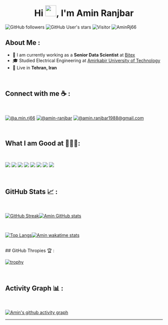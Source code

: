 
<h1 align="center">Hi <img src="https://media.giphy.com/media/hvRJCLFzcasrR4ia7z/giphy.gif" width="35">, I'm Amin Ranjbar</h1>

![GitHub followers](https://img.shields.io/github/followers/AminRj66?style=social) ![GitHub User's stars](https://img.shields.io/github/stars/AminRj66?style=social) ![Visitor](https://visitor-badge.laobi.icu/badge?page_id=AminRj66.repoName) <img src="https://komarev.com/ghpvc/?username=AminRj66" alt="AminRj66" />

## About Me :

- 🏢 I am currently working as a **Senior Data Scientist** at [Bitex](https://bitex.ir/)
- 🎓 Studied Electrical Engineering at [Amirkabir University of Technology](https://www.aut.ac.ir)
- 🏡 Live in **Tehran, Iran**

<br>

## Connect with me ☕ :

<br>

[![@a.min.rj66](https://img.icons8.com/fluency/48/000000/instagram-new.png "@a.min.rj66")](https://www.instagram.com/a.min.rj66/) [![@amin-ranjbar](https://img.icons8.com/fluency/48/000000/linkedin.png "@amin-ranjbar")](https://www.linkedin.com/in/amin-ranjbar) [![@amin.ranjbar1988@gmail.com](https://img.icons8.com/fluency/48/000000/gmail.png "@amin.ranjbar1988@gmail.com")](amin.ranjbar1988@gmail.com)

<br>

## What I am Good at 👨🏻‍💻:

<br>

<img src="https://icons8.com/icon/13441/python"/> <img src="https://img.icons8.com/color/tensorflow"/> <img src="https://img.icons8.com/color/git"/> <img src="https://img.icons8.com/color/docker"/> <img src="https://img.icons8.com/color/sql"/> <img src="https://img.icons8.com/color/bash"/> <img src="https://img.icons8.com/color/pandas"/> <img src="https://img.icons8.com/cotton/api"/>  

<br>

## GitHub Stats 📈 :

<br>

[![GitHub Streak](https://github-readme-streak-stats.herokuapp.com?user=AminRj66&theme=blue-green&card_width=420&date_format=M%20j%5B%2C%20Y%5D)](https://git.io/streak-stats)[![Amin GitHub stats](https://github-readme-stats.vercel.app/api?username=AminRj66&theme=blue-green&card_width=420)](https://github.com/AminRj66/github-readme-stats)

<br>

[![Top Langs](https://github-readme-stats.vercel.app/api/top-langs/?username=AminRj66&theme=blue-green&card_width=345)](https://github.com/AminRj66/github-readme-stats)[![Amin wakatime stats](https://github-readme-stats.vercel.app/api/wakatime?username=AminRj66&theme=blue-green)](https://github.com/AminRj66/github-readme-stats)


<br>
## GitHub Thropies 🏆 :

<br>

[![trophy](https://github-profile-trophy.vercel.app/?username=AminRj66&theme=matrix)](https://github.com/morzeta/github-profile-trophy)

<br>

## Activity Graph 📊 :

<br>

[![Amin's github activity graph](https://github-readme-activity-graph.cyclic.app/graph?username=AminRj66&bg_color=000&color=fff&line=00E676&point=fff&hide_border=true)](https://github.com/AminRj66/github-readme-activity-graph)

---
